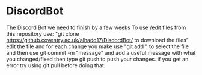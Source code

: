 # DiscordBot
The Discord Bot we need to finish by a few weeks
To use /edit files from this repository use:
"git clone https://github.coventry.ac.uk/alhadd17/DiscordBot/ to download the files"
edit the file and for each change you make use "git add <fileName>" to select the file
and then use git commit -m "message" and add a useful message with what you changed/fixed
then type git push to push your changes.
if you get an error try using git pull before doing that.
